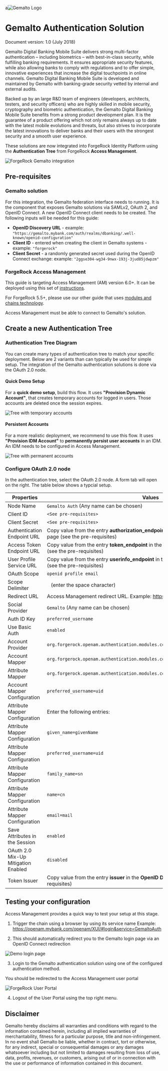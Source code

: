 a![Gemalto Logo](/images/logo-gemalto-340x120.gif)

# Gemalto Authentication Solution
Document version: 1.0 (July 2018)

Gemalto Digital Banking Mobile Suite delivers strong multi-factor authentication – including biometrics – with best-in-class security, while fulfilling banking requirements. It ensures appropriate security features, while also allowing banks to comply with regulations and to offer simple, innovative experiences that increase the digital touchpoints in online channels. Gemalto Digital Banking Mobile Suite is developed and maintained by Gemalto with banking-grade security vetted by internal and external audits.

Backed up by an large R&D team of engineers (developers, architects, testers, and security officers) who are highly skilled in mobile security, cryptography and biometric authentication, the Gemalto Digital Banking Mobile Suite benefits from a strong product development plan. It is the guarantee of a product offering which not only remains always up to date with the latest mobile evolutions and threats, but also strives to incorporate the latest innovations to deliver banks and their users with the strongest security and a smooth user experience.

These solutions are now integrated into ForgeRock Identity Platform using the **Authentication Tree** from ForgeRock **Access Management**.


![ForgeRock Gemalto integration](/images/gto_overview.png)


## Pre-requisites

### Gemalto solution
For this integration, the Gemalto federation interface needs to running. It is the component that exposes Gemalto solutions via SAMLv2, OAuth 2, and OpenID Connect.
A new OpenID Connect client needs to be created. The following inputs will be needed for this guide:
* **OpenID Discovery URL** - example: ```"https://gemalto.mybank.com/auth/realms/dbanking/.well-known/openid-configuration"```
* **Client ID** - entered when creating the client in Gemalto systems - example: ```"forgerock"``` 
* **Client Secret** - a randomly generated secret used during the OpenID Connect exchange: example: ```"2ggse304-wg34-9nwx-193j-3jud85jdwpzm"```

### ForgeRock Access Management
This guide is targeting Access Management (AM) version 6.0+. It can be deployed using this set of [instructions](https://backstage.forgerock.com/docs/am/6/quick-start-guide/).

For ForgeRock 5.5+, please use our other guide that uses [modules and chains technology](https://backstage.forgerock.com/marketplace/api/catalog/entries/AWSAkhOFvlTdzmfcNqZl).

Access Management must be able to connect to Gemalto's solution.

## Create a new Authentication Tree

### Authentication Tree Diagram
You can create many types of authentication tree to match your specific deployment. Below are 2 variants than can typically be used for simple setup. The integration of the Gemalto authentication solutions is done via the OAuth 2.0 node.

#### Quick Demo Setup
For a **quick demo setup**, build this flow. It uses **"Provision Dynamic Account"**, that creates temporary accounts for logged in users. Those accounts are deleted once the session expires.


![Tree with temporary accounts](/images/tree-temporary.png)

#### Persistent Accounts
For a more realistic deployment, we recommend to use this flow. It uses **"Provision IDM Account"** to **permanently persist user accounts** in an IDM. An IDM needs to be configured in Access Management.


![Tree with permanent accounts](/images/tree-permanent.png)


### Configure OAuth 2.0 node
In the authentication tree, select the OAuth 2.0 node. A form tab will open on the right. The table below shows a typcial setup.

Properties | Values
---------- | -----------
Node Name | ```Gemalto Auth``` (Any name can be chosen)
Client ID | ```<See pre-requisites>```
Client Secret | ```<See pre-requisites>```
Authentication Endpoint URL | Copy value from the entry **authorization_endpoint** in the **OpenID Discovery URL** web page (see the pre-requisites)
Access Token Endpoint URL | Copy value from the entry **token_endpoint** in the **OpenID Discovery URL** web page (see the pre-requisites)
User Profile Service URL | Copy value from the entry **userinfo_endpoint** in the **OpenID Discovery URL** web page (see the pre-requisites)
OAuth Scope	| ```openid profile email```
Scope Delimiter | ``` ```  (enter the space character)
Redirect URL | Access Management redirect URL. Example: https://openam.mybank.com/openam/XUI/
Social Provider | ```Gemalto``` (Any name can be chosen)
Auth ID Key | ```preferred_username```
Use Basic Auth | ```enabled```
Account Provider | ```org.forgerock.openam.authentication.modules.common.mapping.DefaultAccountProvider```
Account Mapper | ```org.forgerock.openam.authentication.modules.common.mapping.JsonAttributeMapper```
Attribute Mapper | ```org.forgerock.openam.authentication.modules.common.mapping.JsonAttributeMapper```
Account Mapper Configuration | ```preferred_username=uid```
Attribute Mapper Configuration | Enter the following entries:
Attribute Mapper Configuration | ```given_name=givenName```
Attribute Mapper Configuration | ```preferred_username=uid```
Attribute Mapper Configuration | ```family_name=sn```
Attribute Mapper Configuration | ```name=cn```
Attribute Mapper Configuration | ```email=mail```
Save Attributes in the Session | ```enabled```
OAuth 2.0 Mix-Up Mitigation Enabled	| ```disabled```
Token Issuer | Copy value from the entry **issuer** in the **OpenID Discovery URL** web page (see the pre-requisites)


## Testing your configuration
Access Management provides a quick way to test your setup at this stage.
1. Trigger the chain using a browser by using its service name
Example: https://openam.mybank.com/openam/XUI/#login&service=GemaltoAuth

2. This should automatically redirect you to the Gemalto login page via an OpenID Connect redirection


![Demo login page](/images/demo-loginpage.png)


3. Login to the Gemalto authentication solution using one of the configured authentication method.

You should be redirected to the Access Management user portal


![ForgeRock User Portal](/images/demo-userpage.png)


4. Logout of the User Portal using the top right menu.


## Disclaimer
Gemalto hereby disclaims all warranties and conditions with regard to the information contained herein, including all implied warranties of merchantability, fitness for a particular purpose, title and non-infringement. In no event shall Gemalto be liable, whether in contract, tort or otherwise, for any indirect, special or consequential damages or any damages whatsoever including but not limited to damages resulting from loss of use, data, profits, revenues, or customers, arising out of or in connection with the use or performance of information contained in this document.
